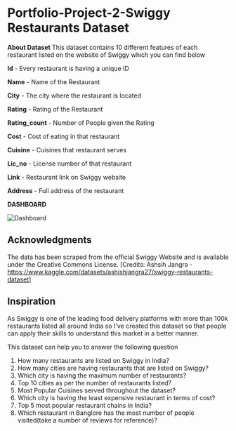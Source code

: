 # Portfolio-Project-2-Swiggy Restaurants Dataset 

**About Dataset**
This dataset contains 10 different features of each restaurant listed on the website of Swiggy which you can find below

**Id** - Every restaurant is having a unique ID

**Name** - Name of the Restaurant

**City** - The city where the restaurant is located

**Rating** - Rating of the Restaurant

**Rating_count** - Number of People given the Rating

**Cost** - Cost of eating in that restaurant

**Cuisine** - Cuisines that restaurant serves

**Lic_no** - License number of that restaurant

**Link** - Restaurant link on Swiggy website

**Address** - Full address of the restaurant


**DASHBOARD**

![Dashboard](https://github.com/AdarshJha5/Portfolio-Project-2-Swiggy/assets/153823115/95fb61ce-725b-426f-ba22-834ff1f9e2f1)

## Acknowledgments

The data has been scraped from the official Swiggy Website and is available under the Creative Commons License.
[Credits: Ashsih Jangra - https://www.kaggle.com/datasets/ashishjangra27/swiggy-restaurants-dataset]

## Inspiration

As Swiggy is one of the leading food delivery platforms with more than 100k restaurants listed all around India so I've created this dataset so that people can apply their skills to understand this market in a better manner.

This dataset can help you to answer the following question

1. How many restaurants are listed on Swiggy in India?
2. How many cities are having restaurants that are listed on Swiggy?
3. Which city is having the maximum number of restaurants?
4. Top 10 cities as per the number of restaurants listed?
5. Most Popular Cuisines served throughout the dataset?
6. Which city is having the least expensive restaurant in terms of cost?
7. Top 5 most popular restaurant chains in India?
8. Which restaurant in Banglore has the most number of people visited(take a number of reviews for reference)?
